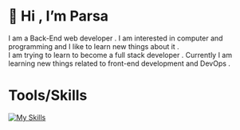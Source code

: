  # 👋 Hi , I’m Parsa
 
 I am a Back-End web developer . I am interested in computer and programming and I like to learn new things about it . <br>
 I am trying to learn to become a full stack developer . Currently I am learning new things related to front-end development and DevOps  .

 # Tools/Skills
 [![My Skills](https://skillicons.dev/icons?i=cs,dotnet,js,html,css,sass,bootstrap,tailwind,git,github)](https://github.com/ParsaJR/ParsaJR)
 
